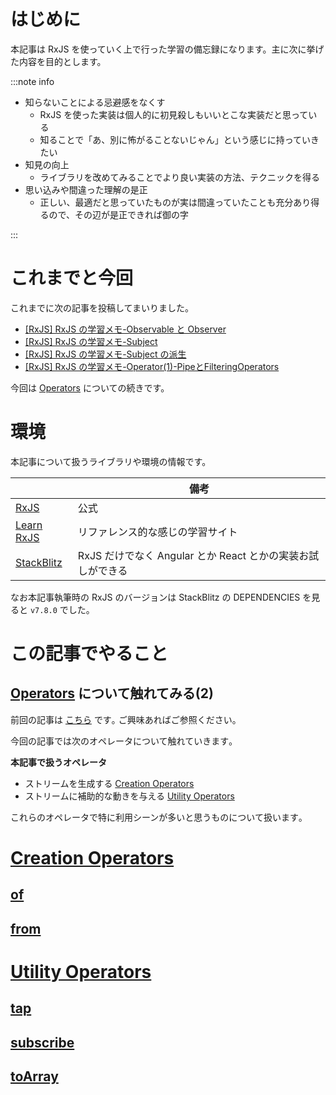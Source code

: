 # はじめに

本記事は RxJS を使っていく上で行った学習の備忘録になります。主に次に挙げた内容を目的とします。

:::note info

- 知らないことによる忌避感をなくす
  - RxJS を使った実装は個人的に初見殺しもいいとこな実装だと思っている
  - 知ることで「あ、別に怖がることないじゃん」という感じに持っていきたい
- 知見の向上
  - ライブラリを改めてみることでより良い実装の方法、テクニックを得る
- 思い込みや間違った理解の是正
  - 正しい、最適だと思っていたものが実は間違っていたことも充分あり得るので、その辺が是正できれば御の字

:::

# これまでと今回

これまでに次の記事を投稿してまいりました。

- [[RxJS] RxJS の学習メモ-Observable と Observer](https://qiita.com/ksh-fthr/items/2933492929bbeccece50)
- [[RxJS] RxJS の学習メモ-Subject](https://qiita.com/ksh-fthr/items/54b19b4160505e2fddd9)
- [[RxJS] RxJS の学習メモ-Subject の派生](https://qiita.com/ksh-fthr/items/6c6cb89acce6fe756c60)
- [[RxJS] RxJS の学習メモ-Operator(1)-PipeとFilteringOperators](https://qiita.com/ksh-fthr/items/0f34da2cc38311ecf9c6)

今回は [Operators](https://rxjs.dev/guide/operators) についての続きです。

# 環境

本記事について扱うライブラリや環境の情報です。

|                                        | 備考                                                        |
| -------------------------------------- | ----------------------------------------------------------- |
| [RxJS](https://rxjs.dev/)              | 公式                                                        |
| [Learn RxJS](https://www.learnrxjs.io/) | リファレンス的な感じの学習サイト                        |
| [StackBlitz](https://stackblitz.com/)  | RxJS だけでなく Angular とか React とかの実装お試しができる |

なお本記事執筆時の RxJS のバージョンは StackBlitz の DEPENDENCIES を見ると `v7.8.0` でした。

# この記事でやること

## [Operators](https://rxjs.dev/guide/operators) について触れてみる(2)

前回の記事は [こちら](https://qiita.com/ksh-fthr/items/0f34da2cc38311ecf9c6) です｡
ご興味あればご参照ください。

今回の記事では次のオペレータについて触れていきます｡

**本記事で扱うオペレータ**

- ストリームを生成する [Creation Operators](https://rxjs.dev/guide/operators#creation-operators-1)
- ストリームに補助的な動きを与える [Utility Operators](https://rxjs.dev/guide/operators#utility-operators)

これらのオペレータで特に利用シーンが多いと思うものについて扱います｡

# [Creation Operators](https://rxjs.dev/guide/operators#creation-operators-1)

## [of](https://rxjs.dev/api/index/function/of)

## [from](https://rxjs.dev/api/index/function/from)

# [Utility Operators](https://rxjs.dev/guide/operators#utility-operators)

## [tap](https://rxjs.dev/api/operators/tap)

## [subscribe](https://rxjs.dev/api/index/function/subscribeOn)

## [toArray](https://rxjs.dev/api/operators/toArray)
